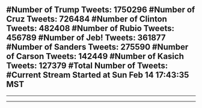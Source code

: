 #Number of Trump Tweets: 1750296
#Number of Cruz Tweets: 726484
#Number of Clinton Tweets: 482408
#Number of Rubio Tweets: 456789
#Number of Jeb! Tweets: 361877
#Number of Sanders Tweets: 275590
#Number of Carson Tweets: 142449
#Number of Kasich Tweets: 127379
#Total Number of Tweets:  
#Current Stream Started at Sun Feb 14 17:43:35 MST
---
---
---
